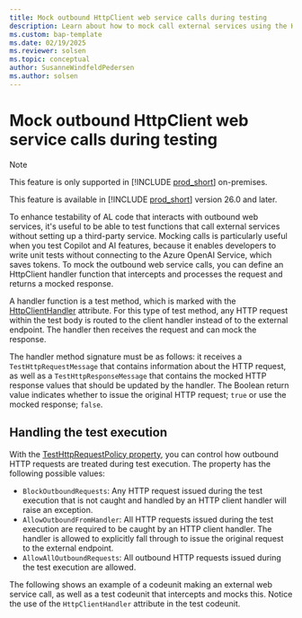 ```yaml
---
title: Mock outbound HttpClient web service calls during testing
description: Learn about how to mock call external services using the HttpClient datatype.
ms.custom: bap-template
ms.date: 02/19/2025
ms.reviewer: solsen
ms.topic: conceptual
author: SusanneWindfeldPedersen
ms.author: solsen
---
```


# Mock outbound HttpClient web service calls during testing

> [!NOTE]
> This feature is only supported in [!INCLUDE [prod_short](includes/prod_short.md)] on-premises.
>
> This feature is available in [!INCLUDE [prod_short](includes/prod_short.md)] version 26.0 and later.

To enhance testability of AL code that interacts with outbound web services, it's useful to be able to test functions that call external services without setting up a third-party service. Mocking calls is particularly useful when you test Copilot and AI features, because it enables developers to write unit tests without connecting to the Azure OpenAI Service, which saves tokens. To mock the outbound web service calls, you can define an HttpClient handler function that intercepts and processes the request and returns a mocked response. 

A handler function is a test method, which is marked with the [HttpClientHandler](attributes/devenv-httpclient-handler-attribute.md) attribute. For this type of test method, any HTTP request within the test body is routed to the client handler instead of to the external endpoint. The handler then receives the request and can mock the response.

The handler method signature must be as follows: it receives a `TestHttpRequestMessage` that contains information about the HTTP request, as well as a `TestHttpResponseMessage` that contains the mocked HTTP response values that should be updated by the handler. The Boolean return value indicates whether to issue the original HTTP request; `true` or use the mocked response; `false`.

## Handling the test execution

With the [TestHttpRequestPolicy property](properties/devenv-testhttprequestpolicy-property.md), you can control how outbound HTTP requests are treated during test execution. The property has the following possible values:

- `BlockOutboundRequests`: Any HTTP request issued during the test execution that is not caught and handled by an HTTP client handler will raise an exception.
- `AllowOutboundFromHandler`: All HTTP requests issued during the test execution are required to be caught by an HTTP client handler. The handler is allowed to explicitly fall through to issue the original request to the external endpoint.
- `AllowAllOutboundRequests`: All outbound HTTP requests issued during the test execution are allowed.

The following shows an example of a codeunit making an external web service call, as well as a test codeunit that intercepts and mocks this. Notice the use of the `HttpClientHandler` attribute in the test codeunit.

<!-- code example -->

<!--
Security Limitations: the request object received by the handler is limited for security reasons. It excludes headers, content, and cookies to ensure that sensitive information is not exposed during testing.

Available Data: The limited request object includes the path, query parameters, and request type (e.g., GET, POST). This limitation is in place because app teams do not currently use the excluded data for testing, and it simplifies the code by avoiding security concerns.

Populating Response: populate the response object based on the request received by the handler. The handler can mock the response or send the request to the external endpoint, depending on the test requirements.

Mocking Responses: handler returns a "not found" response if the document is empty or a "200 OK" response if the ID is correct. This allows for testing different scenarios based on the request data.

Sending Requests: The handler can decide to send the request to the external endpoint instead of mocking the response. This is useful for scenarios where the handler cannot mock certain parts of the request, such as authorization tokens.

Outbound Request Blocking: 

Blocking outbound requests during testing to prevent unintended external calls. This can be controlled using properties that specify whether requests are allowed, allowed only from handlers, or completely blocked.

	Blocking Requests: blocking outbound requests during testing to prevent unintended external calls. This can be controlled using properties that specify whether requests are allowed, allowed only from handlers, or completely blocked.
	Property Options: "Allow all outbound requests" (no limitations), "Allow outbound from handler" (requests must have a handler), and "Block everything" (no outbound requests allowed).
	
## Related information

[Call external services with the HttpClient data type](devenv-httpclient-mock-outbound-calls.md)  
[HttpClient data type](methods-auto/httpclient/httpclient-data-type.md)  
[TestHttpRequestPolicy property](properties/devenv-testhttprequestpolicy-property.md)
